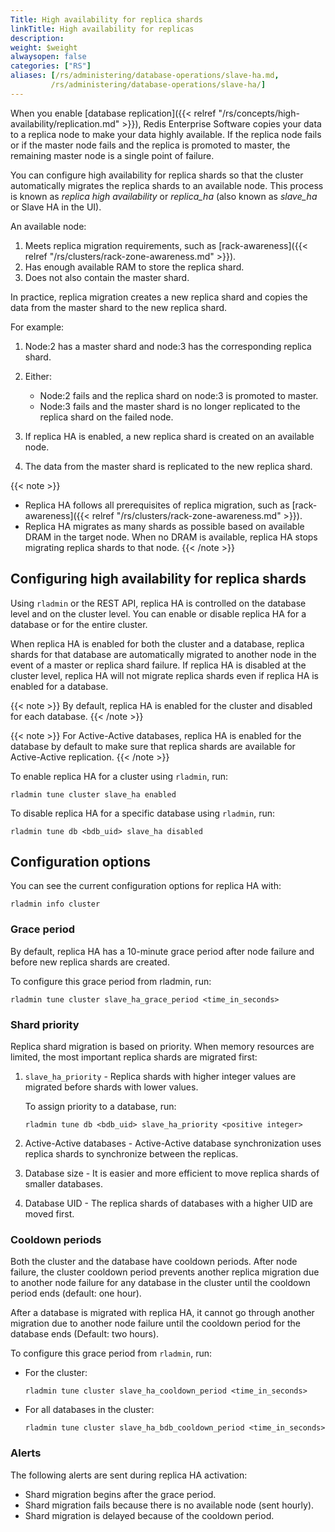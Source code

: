 ```yaml
---
Title: High availability for replica shards
linkTitle: High availability for replicas
description:
weight: $weight
alwaysopen: false
categories: ["RS"]
aliases: [/rs/administering/database-operations/slave-ha.md,
         /rs/administering/database-operations/slave-ha/]
---
```

When you enable [database replication]({{< relref "/rs/concepts/high-availability/replication.md" >}}),
Redis Enterprise Software copies your data to a replica node to make your data highly available.
If the replica node fails or if the master node fails and the replica is promoted to master,
the remaining master node is a single point of failure.<!--more-->

You can configure high availability for replica shards so that the cluster automatically migrates the replica shards to an available node.  This process is known as _replica high availability_ or _replica\_ha_ (also known as _slave\_ha_ or Slave HA in the UI).

An available node:

1. Meets replica migration requirements, such as [rack-awareness]({{< relref "/rs/clusters/rack-zone-awareness.md" >}}).
1. Has enough available RAM to store the replica shard.
1. Does not also contain the master shard.

In practice, replica migration creates a new replica shard and copies the data from the master shard to the new replica shard.

For example:

1. Node:2 has a master shard and node:3 has the corresponding replica shard.
1. Either:

    - Node:2 fails and the replica shard on node:3 is promoted to master.
    - Node:3 fails and the master shard is no longer replicated to the replica shard on the failed node.

1. If replica HA is enabled, a new replica shard is created on an available node.
1. The data from the master shard is replicated to the new replica shard.

{{< note >}}
- Replica HA follows all prerequisites of replica migration, such as [rack-awareness]({{< relref "/rs/clusters/rack-zone-awareness.md" >}}).
- Replica HA migrates as many shards as possible based on available DRAM in the target node. When no DRAM is available, replica HA stops migrating replica shards to that node.
{{< /note >}}

## Configuring high availability for replica shards

Using `rladmin` or the REST API, replica HA is controlled on the database level and on the cluster level.
You can enable or disable replica HA for a database or for the entire cluster.

When replica HA is enabled for both the cluster and a database,
replica shards for that database are automatically migrated to another node in the event of a master or replica shard failure.
If replica HA is disabled at the cluster level,
replica HA will not migrate replica shards even if replica HA is enabled for a database.

{{< note >}}
By default, replica HA is enabled for the cluster and disabled for each database.
{{< /note >}}

{{< note >}}
For Active-Active databases, replica HA is enabled for the database by default to make sure that replica shards are available for Active-Active replication.
{{< /note >}}

To enable replica HA for a cluster using `rladmin`, run:

``` text
rladmin tune cluster slave_ha enabled
```

To disable replica HA for a specific database using `rladmin`, run:

``` text
rladmin tune db <bdb_uid> slave_ha disabled
```

## Configuration options

You can see the current configuration options for replica HA with:

``` text
rladmin info cluster
```

### Grace period

By default, replica HA has a 10-minute grace period after node failure and before new replica shards are created.

To configure this grace period from rladmin, run:

``` text
rladmin tune cluster slave_ha_grace_period <time_in_seconds>
```

### Shard priority

Replica shard migration is based on priority.  When memory resources are limited, the most important replica shards are migrated first:

1. `slave_ha_priority` - Replica shards with higher 
    integer values are migrated before shards with lower values.

    To assign priority to a database, run:

    ``` text
    rladmin tune db <bdb_uid> slave_ha_priority <positive integer>
    ```

1. Active-Active databases - Active-Active database synchronization uses replica shards to synchronize between the replicas.
1. Database size - It is easier and more efficient to move replica shards of smaller databases.
1. Database UID - The replica shards of databases with a higher UID are moved first.

### Cooldown periods

Both the cluster and the database have cooldown periods.
After node failure, the cluster cooldown period prevents another replica migration due to another node failure for any
database in the cluster until the cooldown period ends (default: one hour).

After a database is migrated with replica HA,
it cannot go through another migration due to another node failure until the cooldown period for the database ends (Default: two hours).

To configure this grace period from `rladmin`, run:

- For the cluster:

    ``` text
    rladmin tune cluster slave_ha_cooldown_period <time_in_seconds>
    ```

- For all databases in the cluster:

    ``` text
    rladmin tune cluster slave_ha_bdb_cooldown_period <time_in_seconds>
    ```

### Alerts

The following alerts are sent during replica HA activation:

- Shard migration begins after the grace period.
- Shard migration fails because there is no available node (sent hourly).
- Shard migration is delayed because of the cooldown period.
